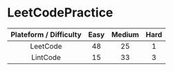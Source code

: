 # LeetCodePractice

| Plateform / Difficulty | Easy | Medium | Hard |
| :---: | :---: | :---: | :---: |
| LeetCode | 48 | 25 | 1 |
| LintCode | 15 | 33 | 3 |
